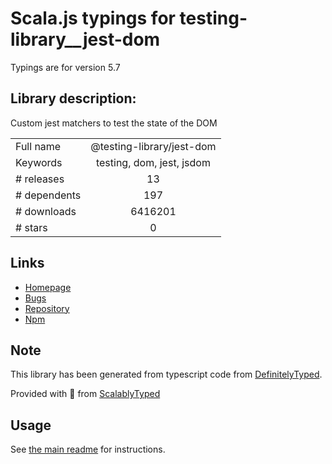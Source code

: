 
# Scala.js typings for testing-library__jest-dom

Typings are for version 5.7

## Library description:
Custom jest matchers to test the state of the DOM

|                    |                 |
| ------------------ | :-------------: |
| Full name          | @testing-library/jest-dom |
| Keywords           | testing, dom, jest, jsdom |
| # releases         | 13 |
| # dependents       | 197 |
| # downloads        | 6416201 |
| # stars            | 0 |

## Links
- [Homepage](https://github.com/testing-library/jest-dom#readme)
- [Bugs](https://github.com/testing-library/jest-dom/issues)
- [Repository](https://github.com/testing-library/jest-dom)
- [Npm](https://www.npmjs.com/package/%40testing-library%2Fjest-dom)
    


## Note
This library has been generated from typescript code from [DefinitelyTyped](https://definitelytyped.org).

Provided with :purple_heart: from [ScalablyTyped](https://github.com/oyvindberg/ScalablyTyped)

## Usage
See [the main readme](../../readme.md) for instructions.


